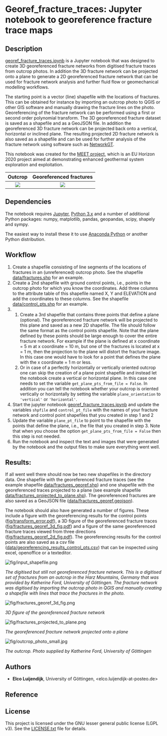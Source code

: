 # Georef_fracture_traces: Jupyter notebook to georeference fracture trace maps

## Description
[georef_fracture_traces.ipynb](georef_fracture_traces.ipynb) is a Jupyter notebook that was designed to create 3D georeferenced fracture networks from digitised fracture traces from outcrop photos. In addition the 3D fracture network can be projected onto a plane to generate a 2D georeferenced fracture network that can be used for fracture network analysis and further fluid flow or geomechanical modelling workflows. 

The starting point is a vector (line) shapefile with the locations of fractures. This can be obtained for instance by importing an outcrop photo to QGIS or other GIS software and manually drawing the fracture lines on the photo. Georeferencing of the fracture network can be performed using a first or second order polynomial transform. The 3D georeferenced fracture dataset is saved as a shapefile and as a GeoJSON file. In addition the georeferenced 3D fracture network can be projected back onto a vertical, horizontal or inclined plane. The resulting projected 2D fracture network is also saved as a shapefile and can be used for further analysis of the fracture network using software such as [NetworkGT](https://github.com/BjornNyberg/NetworkGT).

This notebook was created for the [MEET project](https://www.meet-h2020.com/), which is an EU Horizon 2020 project aimed at demonstrating enhanced geothermal system exploration and exploitation.


Outcrop                           |  Georeferenced fractures
:--------------------------------:|:-------------------------------------:
![](fig/outcrop_photo_small.jpg)  |  ![](fig/fractures_georef_3d_fig.png)


## Dependencies

The notebook requires [Jupyter](https://jupyter.org/), [Python 3.x](https://www.python.org/) and a number of additional Python packages: numpy, matplotlib, pandas, geopandas, scipy, shapely and sympy.

The easiest way to install these it to use [Anaconda Python](https://www.anaconda.com/products/individual) or another Python distribution.


## Workflow

1. Create a shapefile consisting of line segments of the locations of fractures in an (unreferenced) outcrop photo. See the shapefile [data/fractures.shp](data/fractures.shp) for an example.
2. Create a 2nd shapefile with ground control points, i.e., points in the outcrop photo for which you know the coordinates. Add three columns to the attribute table of this shapefile named X, Y and ELEVATION and add the coordinates to these columns. See the shapefile [data/control_pts.shp](data/control_pts.shp) for an example.
3. 
    1. Create a 3rd shapefile that contains three points that define a plane (optional). The georeferenced fracture network will be projected to this plane and saved as a new 2D shapefile. The file should follow the same format as the control points shapefile. Note that the plane defined by these points should be large enough to cover the entire fracture network. For example if the plane is defined at x coordinate = 5 m at x coordinate = 10 m, but one of the fractures is located at x = 1 m, then the projection to the plane will distort the fracture image. In this case one would have to look for a point that defines the plane with the x coordinate = 1 m or less.
    2. Or in case of a perfectly horizontally or vertically oriented outcrop one can skip the creation of a plane point shapefile and instead let the notebook create a vertical or horizontal plane. In this case one needs to set the variable ``get_plane_pts_from_file = False``. In addition you can tell the notebook whether your outcrop is oriented vertically or horizontally by setting the variable ``plane_orientation`` to ``'vertical'`` or ``'horizontal'``.
4. Start the jupyter notebook [georef_fracture_traces.ipynb](georef_fracture_traces.ipynb) and update the variables ``shpfile`` and ``control_pt_file`` with the names of your fracture network and control point shapefiles that you created in step 1 and 2
5. Update the variable ``plane_pt_file`` to point to the shapefile with the points that define the plane, i.e., the file that you created in step 3. Note that when you choose the option ``get_plane_pts_from_file = False`` then this step is not needed.
6. Run the notebook and inspect the text and images that were generated by the notebook and the output files to make sure everything went well.

## Results:

If all went well there should now be two new shapefiles in the directory data. One shapefile with the georeferenced fracture traces (see the example shapefile [data/fractures_georef.shp](data/fractures_georef.shp)) and one shapefile with the georeferenced traces projected to a plane (see example shapefile [data/fractures_projected_to_plane.shp](data/fractures_projected_to_plane.shp)). The georeferenced fractures are also saved as a GeoJSON file ([data/fractures_georef.geojson](data/fractures_georef.geojson)).

The notebook should also have generated a number of figures. These include a figure with the georeferencing results for the control points ([fig/transform_error.pdf](fig/transform_error.pdf)), a 3D figure of the georeferenced fracture traces ([fig/fractures_georef_3d_fig.pdf](fig/fractures_georef_3d_fig.pdf)) and a figure of the same georeferenced fracture traces viewed from three directions ([fig/fractures_georef_2d_fig.pdf](fig/fractures_georef_2d_fig.pdf)). The georeferencing results for the control points are also saved as a csv file ([data/georeferencing_results_control_pts.csv](data/georeferencing_results_control_pts.csv)) that can be inspected using excel, openoffice or a texteditor.


![fig/input_shapefile.png](fig/input_shapefile.png)

*The digitised but still not georeferenced fracture network. This is a digitised set of fractures from an outcrop in the Harz Mountains, Germany that was provided by Katherine Ford, University of Göttingen. The fracture network was digitised by importing the outcrop photo in QGIS and manually creating a shapefile with lines that trace the fractures in the photo.*

![fig/fractures_georef_3d_fig.png](fig/fractures_georef_3d_fig.png)

*3D figure of the georeferenced fracture network*

![fig/fractures_projected_to_plane.png](fig/fractures_projected_to_plane.png)

*The georeferenced fracture network projected onto a plane*


![fig/outcrop_photo_small.jpg](fig/outcrop_photo_small.jpg)

*The outcrop. Photo supplied by Katherine Ford, University of Göttingen*


## Authors
* **Elco Luijendijk**, University of Göttingen, <elco.luijendijk-at-posteo.de>


## Reference


## License
This project is licensed under the GNU lesser general public license (LGPL v3). See the [LICENSE.txt](LICENSE.txt) file for details.

